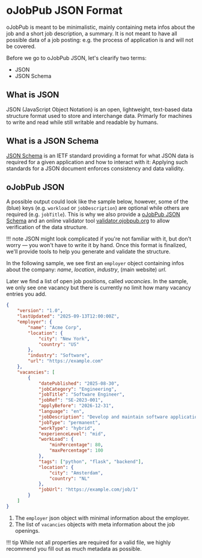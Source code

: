 # oJobPub JSON Format

oJobPub is meant to be minimalistic, mainly containing meta infos about the job and a short job description, a summary. It is not meant to have all possible data of a job posting: e.g. the process of application is and will not be covered.

Before we go to oJobPub JSON, let's clearify two terms:

- JSON
- JSON Schema

## What is JSON

JSON (JavaScript Object Notation) is an open, lightweight, text-based data structure format used to store and interchange data. Primarly for machines to write and read while still writable and readable by humans. 

## What is a JSON Schema

[JSON Schema](https://json-schema.org) is an IETF standard providing a format for what JSON data is required for a given application and how to interact with it: Applying such standards for a JSON document enforces consistency and data validity.

## oJobPub JSON

A possible output could look like the sample below, however, some of the (blue) keys (e.g. `workload` or `jobDescription`) are optional while others are required (e.g. `jobTitle`). This is why we also provide a [oJobPub JSON Schema](https://raw.githubusercontent.com/ojobpub/schema/refs/heads/main/v1/ojobpub.json) and an online validator tool [validator.ojobpub.org](https://validator.ojobpub.org) to allow verification of the data structure.


!!! note
    JSON might look complicated if you're not familiar with it, but don't worry — you won't have to write it by hand. Once this format is finalized, we'll provide tools to help you generate and validate the structure.

In the following sample, we see first an `employer` object containing infos about the company: *name*, *location*, *industry*, (main website) *url*. 

Later we find a list of open job positions, called *vacancies*. In the sample, we only see one vacancy but there is currently no limit how many vacancy entries you add. 

```json
{
    "version": "1.0",
    "lastUpdated": "2025-09-13T12:00:00Z",
    "employer": {
        "name": "Acme Corp",
        "location": {
            "city": "New York",
            "country": "US"
        },
        "industry": "Software",
        "url": "https://example.com"
    },
    "vacancies": [
        {
            "datePublished": "2025-08-30",
            "jobCategory": "Engineering",
            "jobTitle": "Software Engineer",
            "jobRef": "SE-2023-001",
            "applyBefore": "2026-12-31",
            "language": "en",
            "jobDescription": "Develop and maintain software applications.",
            "jobType": "permanent",
            "workType": "hybrid",
            "experienceLevel": "mid",
            "workLoad": {
                "minPercentage": 80,
                "maxPercentage": 100
            },
            "tags": ["python", "flask", "backend"],
            "location": {
                "city": "Amsterdam",
                "country": "NL"
            },
            "jobUrl": "https://example.com/job/1"
        }
    ]
}
```

1. The `employer` json object with minimal information about the employer.
2. The list of `vacancies` objects with meta information about the job openings.

!!! tip 
    While not all properties are required for a valid file, we highly recommend you fill out as much metadata as possible.
